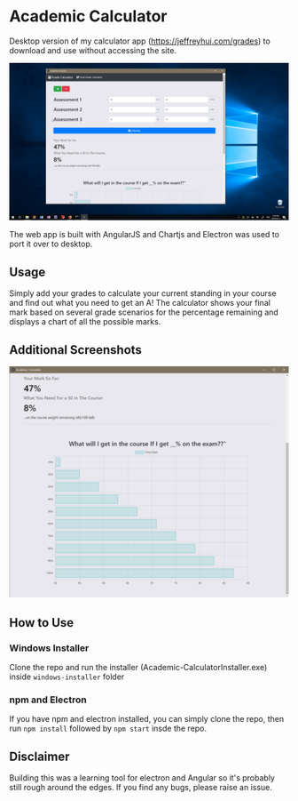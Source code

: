 # Academic Calculator

Desktop version of my calculator app (https://jeffreyhui.com/grades) to download and use without accessing the site. 

![Screenshot of Desktop App](img/desktopfull.png)

The web app is built with AngularJS and Chartjs and Electron was used to port it over to desktop. 

## Usage

Simply add your grades to calculate your current standing in your course and find out what you need to get an A! The calculator shows your final mark based on several grade scenarios for the percentage remaining and displays a chart of all the possible marks.

## Additional Screenshots

![Screenshot 2 of Desktop App](img/desktop2.png)

## How to Use

### Windows Installer
Clone the repo and run the installer (Academic-CalculatorInstaller.exe) inside ````windows-installer```` folder

### npm and Electron
If you have npm and electron installed, you can simply clone the repo, then run ````npm install```` followed by ````npm start```` insde the repo. 

## Disclaimer
Building this was a learning tool for electron and Angular so it's probably still rough around the edges. If you find any bugs, please raise an issue. 


